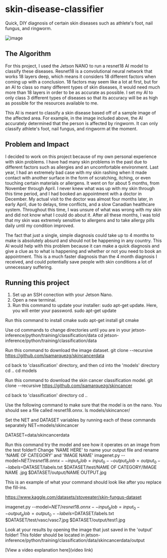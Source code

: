 # skin-disease-classifier
Quick, DIY diagnosis of certain skin diseases such as athlete's foot, nail fungus, and ringworm.

![image](https://github.com/user-attachments/assets/f31110d6-b2e2-47f4-b70f-de1b8adff67a)

## The Algorithm

For this project, I used the Jetson NANO to run a resnet18 AI model to classify these diseases. Resnet18 is a convolutional neural network that works 18 layers deep, which means it considers 18 different factors when coming up with a conclusion. 18 factors may seem like a lot at first, but for an AI to class so many different types of skin diseases, it would need much more than 18 layers in order to be as accurate as possible. I set my AI to only class 3 different types of diseases so that its accuracy will be as high as possible for the resources available to me. 

This AI is meant to classify a skin disease based off of a sample image of the affected area. For example, in the image included above, the AI accurately determined that the person is affected by ringworm. It can only classify athlete's foot, nail fungus, and ringworm at the moment. 

## Problem and Impact

I decided to work on this project because of my own personal experience with skin problems. I have had many skin problems in the past due to different factors such as allergies and an uncomfortable environment. Last year, I had an extremely bad case with my skin rashing when it made contact with another surface in the form of scratching, itching, or even touching certain materials or allergens. It went on for about 5 months, from November through April. I never knew what was up with my skin through this time period, and I had booked an appointment with a doctor in December. My actual visit to the doctor was almost four months later, in early April, due to delays, time conflicts, and a slow Canadian healthcare system. Throughout this time, I was unsure of what was wrong with my skin and did not know what I could do about it. After all these months, I was told that my skin was extremely sensitive to allergens and to take allergy pills daily until my condition improved.

The fact that just a single, simple diagnosis could take up to 4 months to make is absolutely absurd and should not be happening in any country. This AI would help with this problem because it can make a quick diagnosis and give a clue as to what is happening and whether or not you need to book an appointment. This is a much faster diagnosis than the 4 month diagnosis I received, and could potentially save people with skin conditions a lot of unnecessary suffering. 


## Running this project

1. Set up an SSH conection with your Jetson Nano.
2. Open a new terminal.
3. Run this command to update your installer: sudo apt-get update. Here, you will enter your password.
sudo apt-get update

Run this command to install cmake
sudo apt-get install git cmake

Use cd commands to change directories until you are in your jetson-inference/python/training/classification/data
cd jetson-inference/python/training/classification/data

Run this command to download the image dataset.
git clone --recursive https://github.com/isamarquezg/skincancerdata

cd back to 'classification' directory, and then cd into the 'models' directory
cd .. cd models

Run this command to download the skin cancer classification model.
git clone --recursive  https://github.com/isamarquezg/skincancer

cd back to 'classification' directory
cd ..

Use the following command to make sure that the model is on the nano. You should see a file called resnet18.onnx.
ls models/skincancer/

Set the NET and DATASET variables by running each of these commands separately
NET=models/skincancer

DATASET=data/skincancerdata

Run this command try the model and see how it operates on an image from the test folder!! Change 'NAME HERE' to name your output file and rename 'NAME OF CATEGORY' and 'IMAGE NAME'
imagenet.py --model=$NET/resnet18.onnx --input_blob=input_0 --output_blob=output_0 --labels=$DATASET/labels.txt $DATASET/test/NAME OF CATEGORY/IMAGE NAME .jpg $DATASET/output/NAME OUTPUT.jpg

This is an example of what your command should look like after you replace the fill-ins.

https://www.kaggle.com/datasets/stoveeater/skin-fungus-dataset

imagenet.py --model=$NET/resnet18.onnx --input_blob=input_0 --output_blob=output_0 --labels=$DATASET/labels.txt $DATASET/test/vasc/vasc7.jpg $DATASET/output/test1.jpg

Look at your results by opening the image that just saved in the 'output' folder! This folder should be located in jetson-inference/python/training/classification/data/skincancerdata/output

[View a video explanation here](video link)
